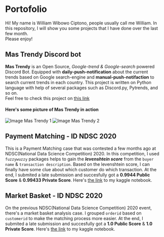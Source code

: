 # Portofolio
Hi! My name is William Wibowo Ciptono, people usually call me William. In this repository, I will show you some projects that I have done over the last few month.  
Please enjoy!

## Mas Trendy Discord bot
**Mas Trendy** is an Open Source, *Google-trend & Google-search* powered Discord Bot. Equipped with **daily-push-notification** about the current trends based on Google search-engine and **manual-push-notifaction** to search current trends in each country. This project is written on Python language with help of several packages such as Discord.py, Pytrends, and so on.  
Feel free to check this project on [this link](https://github.com/lgamal/MasTrendy)

#### Here's some picture of Mas Trendy in action

![Image Mas Trendy 1](/main/mastrendy_screenshot_1.png)
![Image Mas Trendy 2](/main/mastrendy_screenshot_2.png)

## Payment Matching - ID NDSC 2020
This is a Payment Matching case that was contested a few months ago at NDSC(National Data Science Competition) 2020. In this competition, I used `fuzzywuzzy` packages helps to gain the ***levenshtein score*** from the `buyer name` & `transaction description`. Based on the levenshtein score, I can finally have some clue about which customer do which transaction. At the end, I submited a late submission and succesfully got a **0.9944 Public Score** & **0.99433 Private Score**. Here's [the link](https://www.kaggle.com/lgamal/payment-matching/) to my kaggle notebook.

## Market Basket - ID NDSC 2020
On the previous NDSC(National Data Science Competition) 2020 event, there's a market basket analysis case. I grouped `orderid` based on `customerid` to make the matching process more easier. At the end, I submited a late submission and succesfully got a **1.0 Public Score** & **1.0 Private Score**. Here's [the link](https://www.kaggle.com/lgamal/market-basket) to my kaggle notebook.
